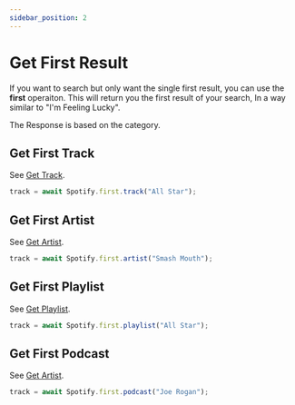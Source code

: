 ```yaml
---
sidebar_position: 2
---
```


# Get First Result

If you want to search but only want the single first result, you can use the **first** operaiton. This will return you the first result of your search, In a way similar to "I'm Feeling Lucky".


The Response is based on the category.

## Get First Track
See [Get Track](../Tracks/GetTrack).
```javascript
track = await Spotify.first.track("All Star"); 
```

## Get First Artist
See [Get Artist](../Artists/GetArtist).

```javascript
track = await Spotify.first.artist("Smash Mouth"); 
```

## Get First Playlist
See [Get Playlist](../Playlists/GetPlaylist).

```javascript
track = await Spotify.first.playlist("All Star"); 
```

## Get First Podcast
See [Get Artist](../Podcasts/Podcasts).

```javascript
track = await Spotify.first.podcast("Joe Rogan"); 
```

